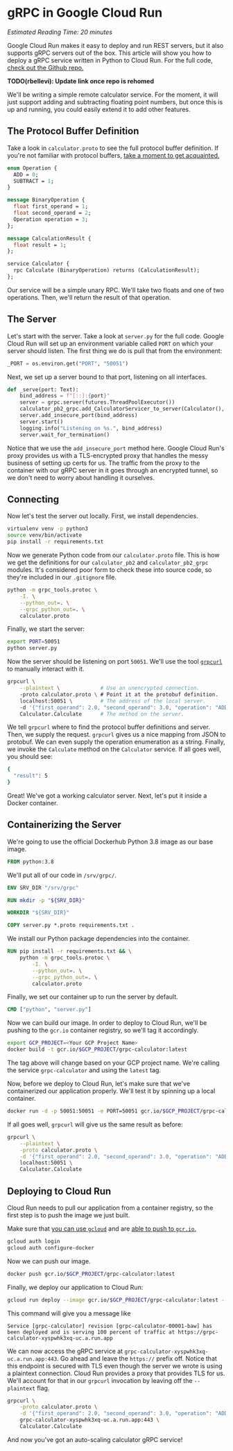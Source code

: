 # gRPC in Google Cloud Run

*Estimated Reading Time: 20 minutes*

Google Cloud Run makes it easy to deploy and run REST servers, but it also
supports gRPC servers out of the box. This article will show you how to
deploy a gRPC service written in Python to Cloud Run. For the full code, [check
out the Github repo.](https://github.com/gnossen/grpc-cloud-run-example)

**TODO(rbellevi): Update link once repo is rehomed**

We'll be writing a simple remote calculator service. For the moment, it will
just support adding and subtracting floating point numbers, but once this is up
and running, you could easily extend it to add other features.

## The Protocol Buffer Definition

Take a look in `calculator.proto` to see the full protocol buffer definition. If
you're not familiar with protocol buffers,
[take a moment to get acquainted.](https://developers.google.com/protocol-buffers)

```protobuf
enum Operation {
  ADD = 0;
  SUBTRACT = 1;
}

message BinaryOperation {
  float first_operand = 1;
  float second_operand = 2;
  Operation operation = 3;
};

message CalculationResult {
  float result = 1;
};

service Calculator {
  rpc Calculate (BinaryOperation) returns (CalculationResult);
};
```

Our service will be a simple unary RPC. We'll take two floats and one of two
operations. Then, we'll return the result of that operation.

## The Server

Let's start with the server. Take a look at `server.py` for the full code.
Google Cloud Run will set up an environment variable called `PORT` on which your
server should listen. The first thing we do is pull that from the environment:

```python
_PORT = os.environ.get("PORT", "50051")
```

Next, we set up a server bound to that port, listening on all interfaces.

```python
def _serve(port: Text):
    bind_address = f"[::]:{port}"
    server = grpc.server(futures.ThreadPoolExecutor())
    calculator_pb2_grpc.add_CalculatorServicer_to_server(Calculator(), server)
    server.add_insecure_port(bind_address)
    server.start()
    logging.info("Listening on %s.", bind_address)
    server.wait_for_termination()
```

Notice that we use the `add_insecure_port` method here. Google Cloud Run's proxy
provides us with a TLS-encrypted proxy that handles the messy business of
setting up certs for us. The traffic from the proxy to the container with our
gRPC server in it goes through an encrypted tunnel, so we don't need to worry
about handling it ourselves.

## Connecting

Now let's test the server out locally. First, we install dependencies.

```bash
virtualenv venv -p python3
source venv/bin/activate
pip install -r requirements.txt
```

Now we generate Python code from our `calculator.proto` file. This is how
we get the definitions for our `calculator_pb2` and `calculator_pb2_grpc`
modules. It's considered poor form to check these into source code, so they're
included in our `.gitignore` file.

```bash
python -m grpc_tools.protoc \
    -I. \
    --python_out=. \
    --grpc_python_out=. \
    calculator.proto
```

Finally, we start the server:

```bash
export PORT=50051
python server.py
```

Now the server should be listening on port `50051`. We'll use the tool
[`grpcurl`](https://github.com/fullstorydev/grpcurl) to manually interact with it.

```bash
grpcurl \
    --plaintext \             # Use an unencrypted connection.
    -proto calculator.proto \ # Point it at the protobuf definition.
    localhost:50051 \         # The address of the local server.
    -d '{"first_operand": 2.0, "second_operand": 3.0, "operation": "ADD"}' \
    Calculator.Calculate      # The method on the server.
```

We tell `grpcurl` where to find the protocol buffer definitions and server.
Then, we supply the request. `grpcurl` gives us a nice mapping from JSON to
protobuf. We can even supply the operation enumeration as a string. Finally, we
invoke the `Calculate` method on the `Calculator` service. If all goes well, you
should see:

```bash
{
  "result": 5
}
```

Great! We've got a working calculator server. Next, let's put it inside a
Docker container.

## Containerizing the Server

We're going to use the official Dockerhub Python 3.8 image as our base image.

```Dockerfile
FROM python:3.8
```

We'll put all of our code in `/srv/grpc/`.

```Dockerfile
ENV SRV_DIR "/srv/grpc"

RUN mkdir -p "${SRV_DIR}"

WORKDIR "${SRV_DIR}"

COPY server.py *.proto requirements.txt .
```

We install our Python package dependencies into the container.


```Dockerfile
RUN pip install -r requirements.txt && \
    python -m grpc_tools.protoc \
        -I. \
        --python_out=. \
        --grpc_python_out=. \
        calculator.proto
```

Finally, we set our container up to run the server by default.

```Dockerfile
CMD ["python", "server.py"]
```

Now we can build our image. In order to deploy to Cloud Run, we'll be pushing to
the `gcr.io` container registry, so we'll tag it accordingly.

```bash
export GCP_PROJECT=<Your GCP Project Name>
docker build -t gcr.io/$GCP_PROJECT/grpc-calculator:latest
```

The tag above will change based on your GCP project name. We're calling the
service `grpc-calculator` and using the `latest` tag.

Now, before we deploy to Cloud Run, let's make sure that we've containerized our
application properly. We'll test it by spinning up a local container.

```bash
docker run -d -p 50051:50051 -e PORT=50051 gcr.io/$GCP_PROJECT/grpc-calculator:latest
```

If all goes well, `grpcurl` will give us the same result as before:

```bash
grpcurl \
    --plaintext \
    -proto calculator.proto \
    -d '{"first_operand": 2.0, "second_operand": 3.0, "operation": "ADD"}' \
    localhost:50051 \
    Calculator.Calculate
```

## Deploying to Cloud Run

Cloud Run needs to pull our application from a container registry, so the first
step is to push the image we just built.

Make sure that [you can use `gcloud`](https://cloud.google.com/sdk/gcloud/reference/auth/login)
and are [able to push to `gcr.io`.](https://cloud.google.com/container-registry/docs/pushing-and-pulling)

```bash
gcloud auth login
gcloud auth configure-docker
```

Now we can push our image.

```bash
docker push gcr.io/$GCP_PROJECT/grpc-calculator:latest
```

Finally, we deploy our application to Cloud Run:

```bash
gcloud run deploy --image gcr.io/$GCP_PROJECT/grpc-calculator:latest --platform managed
```

This command will give you a message like
```
Service [grpc-calculator] revision [grpc-calculator-00001-baw] has been deployed and is serving 100 percent of traffic at https://grpc-calculator-xyspwhk3xq-uc.a.run.app
```

We can now access the gRPC service at
`grpc-calculator-xyspwhk3xq-uc.a.run.app:443`. Go ahead and leave the `https://`
prefix off. Notice that this endpoint is secured with TLS even though the server
we wrote is using a plaintext connection. Cloud Run provides a proxy that
provides TLS for us. We'll account for that in our `grpcurl` invocation by
leaving off the `--plaintext` flag.

```bash
grpcurl \
    -proto calculator.proto \
    -d '{"first_operand": 2.0, "second_operand": 3.0, "operation": "ADD"}' \
    grpc-calculator-xyspwhk3xq-uc.a.run.app:443 \
    Calculator.Calculate
```

And now you've got an auto-scaling calculator gRPC service!
